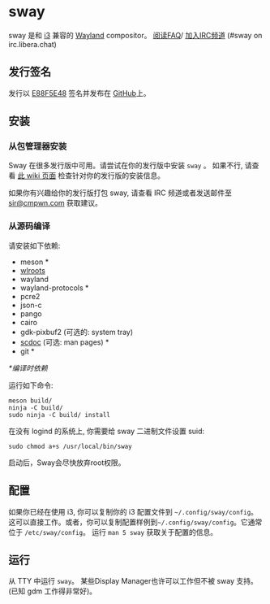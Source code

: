 # sway

sway 是和 [i3](https://i3wm.org/) 兼容的 [Wayland](http://wayland.freedesktop.org/) compositor。
 [阅读FAQ](https://github.com/swaywm/sway/wiki)/ [加入IRC频道](https://web.libera.chat/gamja/?channels=#sway) (#sway on irc.libera.chat)

## 发行签名

发行以 [E88F5E48](https://keys.openpgp.org/search?q=34FF9526CFEF0E97A340E2E40FDE7BE0E88F5E48) 签名并发布在 [GitHub](https://github.com/swaywm/sway/releases)上。

## 安装

### 从包管理器安装

Sway 在很多发行版中可用。请尝试在你的发行版中安装 `sway` 。
如果不行, 请查看 [此 wiki 页面](https://github.com/swaywm/sway/wiki/Unsupported-packages) 检查针对你的发行版的安装信息。

如果你有兴趣给你的发行版打包 sway, 请查看 IRC 频道或者发送邮件至 sir@cmpwn.com 获取建议。

### 从源码编译

请安装如下依赖:

* meson \*
* [wlroots](https://gitlab.freedesktop.org/wlroots/wlroots)
* wayland
* wayland-protocols \*
* pcre2
* json-c
* pango
* cairo
* gdk-pixbuf2 (可选的: system tray)
* [scdoc](https://git.sr.ht/~sircmpwn/scdoc) (可选: man pages) \*
* git \*

_\*编译时依赖_

运行如下命令:

    meson build/
    ninja -C build/
    sudo ninja -C build/ install

在没有 logind 的系统上, 你需要给 sway 二进制文件设置 suid:

    sudo chmod a+s /usr/local/bin/sway

启动后，Sway会尽快放弃root权限。

## 配置

如果你已经在使用 i3, 你可以复制你的 i3 配置文件到 `~/.config/sway/config`。
这可以直接工作。或者，你可以复制配置样例到`~/.config/sway/config`。它通常位于 `/etc/sway/config`。
运行 `man 5 sway` 获取关于配置的信息。

## 运行

从 TTY 中运行 `sway`。 某些Display Manager也许可以工作但不被 sway 支持。
(已知 gdm 工作得非常好)。
